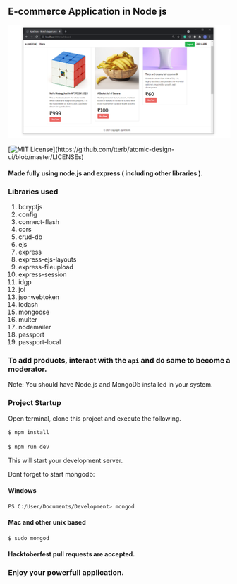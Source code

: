 ## E-commerce Application in Node js

![demo](demo.PNG)

[![MIT License](https://img.shields.io/apm/l/atomic-design-ui.svg?)](https://github.com/tterb/atomic-design-ui/blob/master/LICENSEs)

#### Made fully using node.js and express ( including other libraries ).

### Libraries used

1. bcryptjs
2. config
3. connect-flash
4. cors
5. crud-db
6. ejs
7. express
8. express-ejs-layouts
9. express-fileupload
10. express-session
11. idgp
12. joi
13. jsonwebtoken
14. lodash
15. mongoose
16. multer
17. nodemailer
18. passport
19. passport-local

### To add products, interact with the `api` and do same to become a moderator. 

Note: You should have Node.js and MongoDb installed in your system.

### Project Startup

Open terminal, clone this project and execute the following.

```sh
$ npm install

$ npm run dev
```

This will start your development server.

Dont forget to start mongodb:

#### Windows

```sh
PS C:/User/Documents/Development> mongod
```
#### Mac and other unix based

```sh
$ sudo mongod
```

#### Hacktoberfest pull requests are accepted.

### Enjoy your powerfull application.
